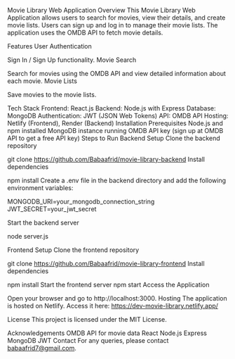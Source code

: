 Movie Library Web Application
Overview
This Movie Library Web Application allows users to search for movies, view their details, and create movie lists. Users can sign up and log in to manage their movie lists. The application uses the OMDB API to fetch movie details.

Features
User Authentication

Sign In / Sign Up functionality.
Movie Search

Search for movies using the OMDB API and view detailed information about each movie.
Movie Lists

Save movies to the movie lists.

Tech Stack
Frontend: React.js
Backend: Node.js with Express
Database: MongoDB
Authentication: JWT (JSON Web Tokens)
API: OMDB API
Hosting: Netlify (Frontend), Render (Backend)
Installation
Prerequisites
Node.js and npm installed
MongoDB instance running
OMDB API key (sign up at OMDB API to get a free API key)
Steps to Run
Backend Setup
Clone the backend repository

git clone https://github.com/Babaafrid/movie-library-backend
Install dependencies

npm install
Create a .env file in the backend directory and add the following environment variables:

MONGODB_URI=your_mongodb_connection_string
JWT_SECRET=your_jwt_secret

Start the backend server

node server.js

Frontend Setup
Clone the frontend repository

git clone https://github.com/Babaafrid/movie-library-frontend
Install dependencies

npm install
Start the frontend server
npm start
Access the Application

Open your browser and go to http://localhost:3000.
Hosting
The application is hosted on Netlify. Access it here: https://dev-movie-library.netlify.app/

License
This project is licensed under the MIT License.

Acknowledgements
OMDB API for movie data
React
Node.js
Express
MongoDB
JWT
Contact
For any queries, please contact babaafrid7@gmail.com.
